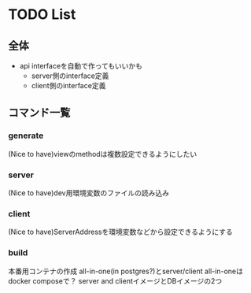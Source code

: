 # TODO List

## 全体

- api interfaceを自動で作ってもいいかも
  - server側のinterface定義
  - client側のinterface定義

## コマンド一覧

### generate

(Nice to have)viewのmethodは複数設定できるようにしたい

### server

(Nice to have)dev用環境変数のファイルの読み込み

### client

(Nice to have)ServerAddressを環境変数などから設定できるようにする

### build

本番用コンテナの作成
all-in-one(in postgres?)とserver/client
all-in-oneはdocker composeで？
server and clientイメージとDBイメージの2つ
